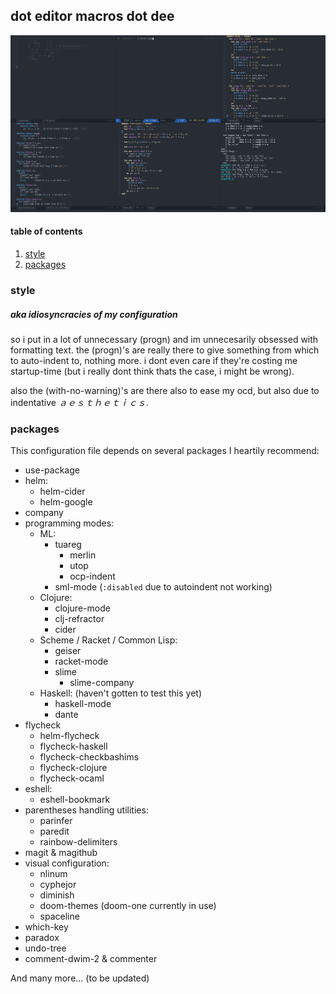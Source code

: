 ## dot editor macros dot dee

![emacs](https://raw.githubusercontent.com/karahobny/.emacs.d/master/emacs.png)

#### table of contents
1. [style](#style)
2. [packages](#packages)

### style
##### aka idiosyncracies of my configuration
so i put in a lot of unnecessary (progn) and im unnecesarily obsessed with formatting text.
the (progn)'s are really there to give something from which to auto-indent to, nothing more.
i dont even care if they're costing me startup-time
(but i really dont think thats the case, i might be wrong).

also the (with-no-warning)'s are there also to ease my ocd, but
also due to indentative *ａｅｓｔｈｅｔｉｃｓ*.

### packages

This configuration file depends on several packages I heartily recommend:
+ use-package
+ helm:
	+ helm-cider
    + helm-google
+ company
+ programming modes:
	+ ML:
    	+ tuareg
            + merlin
            + utop
            + ocp-indent
    	+ sml-mode (`:disabled` due to autoindent not working)
	+ Clojure:
    	+ clojure-mode
        + clj-refractor
    	+ cider
    + Scheme / Racket / Common Lisp:
    	+ geiser
        + racket-mode
        + slime
            + slime-company
    + Haskell: (haven't gotten to test this yet)
      + haskell-mode
      + dante
+ flycheck
    + helm-flycheck
    + flycheck-haskell
    + flycheck-checkbashims
    + flycheck-clojure
    + flycheck-ocaml
+ eshell:
    + eshell-bookmark
+ parentheses handling utilities:
	+ parinfer
	+ paredit
    + rainbow-delimiters
+ magit & magithub
+ visual configuration:
    + nlinum
    + cyphejor
    + diminish
    + doom-themes (doom-one currently in use)
    + spaceline
+ which-key
+ paradox
+ undo-tree
+ comment-dwim-2 & commenter

And many more... (to be updated)
